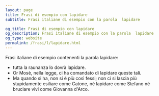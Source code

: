 ```yaml
---
layout: page
title: Frasi di esempio con lapidare 
subtitle: Frasi italiane di esempio con la parola  lapidare

og_title: Frasi di esempio con lapidare 
og_description: Frasi italiane di esempio con la parola  lapidare
og_type: website
permalink: /frasi/l/lapidare.html
---
```


Frasi italiane di esempio contenenti la parola lapidare:


- tutta la raunanza lo dovrà lapidare.
- Or Mosè, nella legge, ci ha comandato di lapidare queste tali.
- Ma quando si ha, non si è più così fessi; non ci si lascia più stupidamente esiliare come Catone, né lapidare come Stefano né bruciare vivi come Giovanna d'Arco.
